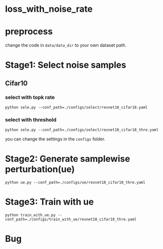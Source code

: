 # loss_with_noise_rate
# preprocess
change the code in `data/data_dir` to your own dataset path.
# Stage1: Select noise samples

## Cifar10

### select with topk rate
```shell
python sele.py --conf_path=./configs/select/resnet18_cifar10.yaml
 ```


### select with threshold 
```shell
python sele.py --conf_path=./configs/select/resnet18_cifar10_thre.yaml
 ```
you can change the settings in the `configs` folder.

# Stage2: Generate samplewise perturbation(ue) 
```shell
python ue.py --conf_path=./configs/ue/resnet18_cifar10_thre.yaml
 ```

# Stage3: Train with ue

```shell
python train_with_ue.py --conf_path=./configs/train_with_ue/resnet18_cifar10_thre.yaml
 ```



# Bug


